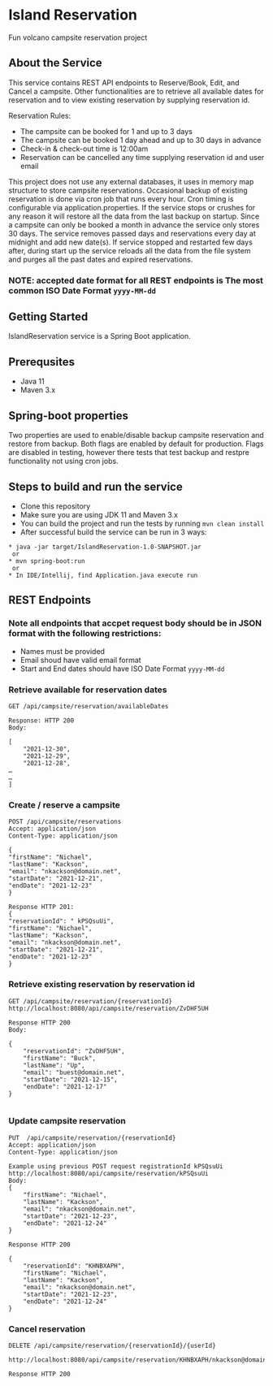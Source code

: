 # Island Reservation
Fun volcano campsite reservation project

## About the Service
This service contains REST API endpoints to Reserve/Book, Edit, and Cancel a campsite. 
Other functionalities are to retrieve all available dates for reservation and to view existing reservation by supplying reservation id.

Reservation Rules:

* The campsite can be booked for 1 and up to 3 days
* The campsite can be booked 1 day ahead and up to 30 days in advance
* Check-in & check-out time is 12:00am
* Reservation can be cancelled any time supplying reservation id and user email


This project does not use any external databases, it uses in memory map structure to store campsite reservations.
Occasional backup of existing reservation is done via cron job that runs  every hour. Cron timing is configurable via application.properties. 
If the service stops or crushes for any reason it will restore all the data from the last backup on startup.
Since a campsite can only be booked a month in advance the service only stores 30 days. 
The service removes passed days and reservations every day at midnight and add new date(s).
If service stopped and restarted few days after, during start up the service reloads all the data from the file system and purges all the past dates and expired reservations.
### NOTE: accepted date format for all REST endpoints is The most common ISO Date Format ```yyyy-MM-dd```

## Getting Started
IslandReservation service is a Spring Boot application.

## Prerequsites
* Java 11
* Maven 3.x

## Spring-boot properties
Two properties are used to enable/disable backup campsite reservation and restore from backup. Both flags are enabled by default for production. Flags are disabled in testing, however there tests that test backup and restpre functionality not using cron jobs.

## Steps to build and run the service

* Clone this repository
* Make sure you are using JDK 11 and Maven 3.x
* You can build the project and run the tests by running ``mvn clean install``
* After successful build the service can be run in 3 ways:
 ``` 
 * java -jar target/IslandReservation-1.0-SNAPSHOT.jar
  or
 * mvn spring-boot:run
  or
 * In IDE/Intellij, find Application.java execute run
```

## REST Endpoints

### Note all endpoints that accpet request body should be in JSON format with the following restrictions:
* Names must be provided
* Email shoud have valid email format
* Start and End dates should have ISO Date Format ```yyyy-MM-dd```


### Retrieve available for reservation dates
```
GET /api/campsite/reservation/availableDates

Response: HTTP 200
Body:

[
    "2021-12-30",
    "2021-12-29",
    "2021-12-28",
…
…
]

```

### Create / reserve a campsite

```
POST /api/campsite/reservations
Accept: application/json
Content-Type: application/json

{
"firstName": "Nichael",
"lastName": "Kackson",
"email": "nkackson@domain.net",
"startDate": "2021-12-21",
"endDate": "2021-12-23"
}

Response HTTP 201:
{
"reservationId": " kPSQsuUi",
"firstName": "Nichael",
"lastName": "Kackson",
"email": "nkackson@domain.net",
"startDate": "2021-12-21",
"endDate": "2021-12-23"
}

```

### Retrieve existing reservation by reservation id

```
GET /api/campsite/reservation/{reservationId}
http://localhost:8080/api/campsite/reservation/ZvDHF5UH

Response HTTP 200
Body:

{
    "reservationId": "ZvDHF5UH",
    "firstName": "Buck",
    "lastName": "Up",
    "email": "buest@domain.net",
    "startDate": "2021-12-15",
    "endDate": "2021-12-17"
}


```

### Update campsite reservation 

```
PUT  /api/campsite/reservation/{reservationId}
Accept: application/json
Content-Type: application/json

Example using previous POST request registrationId kPSQsuUi
http://localhost:8080/api/campsite/reservation/kPSQsuUi
Body:
{
    "firstName": "Nichael",
    "lastName": "Kackson",
    "email": "nkackson@domain.net",
    "startDate": "2021-12-23",
    "endDate": "2021-12-24"
}

Response HTTP 200

{
    "reservationId": "KHNBXAPH",
    "firstName": "Nichael",
    "lastName": "Kackson",
    "email": "nkackson@domain.net",
    "startDate": "2021-12-23",
    "endDate": "2021-12-24"
}

```

### Cancel reservation 

```
DELETE /api/campsite/reservation/{reservationId}/{userId}

http://localhost:8080/api/campsite/reservation/KHNBXAPH/nkackson@domain.net

Response HTTP 200

```
 




